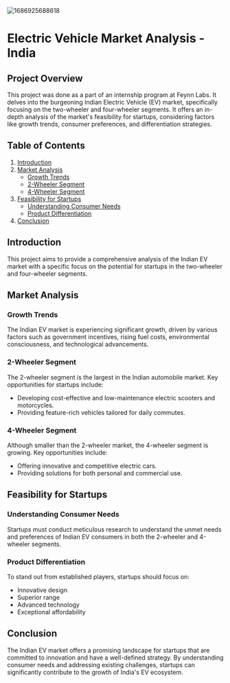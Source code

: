 ![1686925688618](https://github.com/Shreyaprasad21/Market_Segmentation_McDonalds/assets/142075353/9069010d-b4d3-47b9-b7af-0d00eef56b80)

# Electric Vehicle Market Analysis - India

## Project Overview

This project was done as a part of an internship program at Feynn Labs. It delves into the burgeoning Indian Electric Vehicle (EV) market, specifically focusing on the two-wheeler and four-wheeler segments. It offers an in-depth analysis of the market's feasibility for startups, considering factors like growth trends, consumer preferences, and differentiation strategies.

## Table of Contents
1. [Introduction](#introduction)
2. [Market Analysis](#market-analysis)
   - [Growth Trends](#growth-trends)
   - [2-Wheeler Segment](#2-wheeler-segment)
   - [4-Wheeler Segment](#4-wheeler-segment)
3. [Feasibility for Startups](#feasibility-for-startups)
   - [Understanding Consumer Needs](#understanding-consumer-needs)
   - [Product Differentiation](#product-differentiation)
4. [Conclusion](#conclusion)

## Introduction

This project aims to provide a comprehensive analysis of the Indian EV market with a specific focus on the potential for startups in the two-wheeler and four-wheeler segments. 

## Market Analysis

### Growth Trends

The Indian EV market is experiencing significant growth, driven by various factors such as government incentives, rising fuel costs, environmental consciousness, and technological advancements.

### 2-Wheeler Segment

The 2-wheeler segment is the largest in the Indian automobile market. Key opportunities for startups include:
- Developing cost-effective and low-maintenance electric scooters and motorcycles.
- Providing feature-rich vehicles tailored for daily commutes.

### 4-Wheeler Segment

Although smaller than the 2-wheeler market, the 4-wheeler segment is growing. Key opportunities include:
- Offering innovative and competitive electric cars.
- Providing solutions for both personal and commercial use.

## Feasibility for Startups

### Understanding Consumer Needs

Startups must conduct meticulous research to understand the unmet needs and preferences of Indian EV consumers in both the 2-wheeler and 4-wheeler segments.

### Product Differentiation

To stand out from established players, startups should focus on:
- Innovative design
- Superior range
- Advanced technology
- Exceptional affordability

## Conclusion

The Indian EV market offers a promising landscape for startups that are committed to innovation and have a well-defined strategy. By understanding consumer needs and addressing existing challenges, startups can significantly contribute to the growth of India's EV ecosystem.
